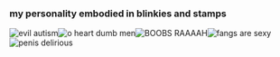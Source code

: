 ### my personality embodied in blinkies and stamps
<img alt="evil autism" src=https://64.media.tumblr.com/c1f09e768b87a0f377535210d210e950/fbd78c00206bcb28-80/s250x400/1226e8fa7a072dd98ba69d95c46f052db8bc23ae.gifv><img alt="o heart dumb men" src=https://64.media.tumblr.com/88e5582a73750284f57a54633d1fe264/f897df2fab8942a0-e4/s250x400/71a42dbc926ad0a782184005afa1e752e370bec1.gifv><img alt="BOOBS RAAAAH" src=https://64.media.tumblr.com/83ef8e9d05b2e09f49d03faa6d35e021/af0d3e830062c411-83/s250x400/1f1cc0f5ff76dfff0b44582eb8a7842728b45908.gifv><img alt="fangs are sexy" src=https://64.media.tumblr.com/dc322a759a9821fdbd66e8ce9f6e7e3d/a364ac8eef42b0d9-83/s250x400/bddd23b4cda98452579debf59791c394fe27c9db.gifv><img alt="penis delirious" src=https://64.media.tumblr.com/9f13b21c97e084ad64bea1367b8bb3d2/b4f54c7f92bc9f3b-bb/s250x400/817bdd016480daec13700e86508b73972d17fa5f.gifv>

<img alt="" src=https://64.media.tumblr.com/987a92588165d7d25853de3c849216ca/2f1aa3536da563b3-2b/s250x400/b878c51f1a33d5ff58e481580c052c4bb2baecac.pnj><img alt="" src=https://64.media.tumblr.com/b0f82ac84ab729eb87310b342e74fd75/2f1aa3536da563b3-58/s250x400/2c452b6cf165025bc120d50167d0f1d6ab0a7ffd.pnj><img alt="" src=https://64.media.tumblr.com/8366b5ff9e5a18e3022b5371c5f0fce7/4875112d6ada288f-21/s250x400/86f68cc219128accd9e18977378d1fd282a6ce9d.gifv>

<img alt="" src=https://64.media.tumblr.com/3d01f9a55d16af17339700d939c6aeed/bd185b5560e6e914-76/s250x400/34cfa3a5a37e7b1841c513f2fad8ad38947e0216.gifv><img alt="" src=https://blinkies.cafe/b/blinkiesCafe-HG.gif><img alt="" src=https://blinkies.cafe/b/blinkiesCafe-os.gif><img alt="" src=https://blinkies.cafe/b/blinkiesCafe-pI.gif><img alt="" src=https://blinkies.cafe/b/blinkiesCafe-W1.gif>
